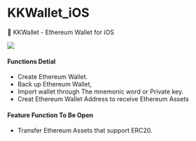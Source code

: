 # KKWallet_iOS
📱 KKWallet - Ethereum Wallet for iOS

![](https://lh3.googleusercontent.com/-d8kpDDQMYgw/Wv6Cn3HN2AI/AAAAAAAAACc/V7IatP5LpXoFs78hG7Ju1w0OCpjAoPz0wCHMYCw/I/15266289989426.png)


#### Functions Detial

- Create Ethereum Wallet.
- Back up Ethereum Wallet,
- Import wallet through The mnemonic word or Private key.
- Creat Ethereum Wallet Address to receive Ethereum Assets
 
#### Feature Function To Be Open

- Transfer Ethereum Assets that support ERC20.


